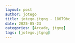 ```yaml
---
layout: post
author: jotego
title: jotego.jtgng - 18679bc
date: 2025-05-23
categories: [Arcade, jtgng]
tags: [jotego.jtgng]
---
```



